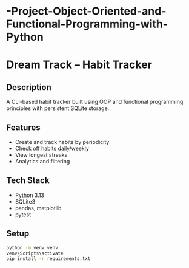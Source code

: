 # -Project-Object-Oriented-and-Functional-Programming-with-Python
# Dream Track – Habit Tracker

## Description
A CLI-based habit tracker built using OOP and functional programming principles with persistent SQLite storage.

## Features
- Create and track habits by periodicity
- Check off habits daily/weekly
- View longest streaks
- Analytics and filtering

## Tech Stack
- Python 3.13
- SQLite3
- pandas, matplotlib
- pytest

## Setup
```bash
python -m venv venv
venv\Scripts\activate
pip install -r requirements.txt
